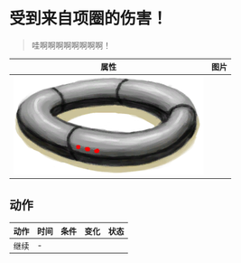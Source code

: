 # 受到来自项圈的伤害！  
> 哇啊啊啊啊啊啊啊啊！  
  
  属性  |   图片   
 ----  |  ----:   
   |  ![](Sprite/Collar.png)   
  
## 动作  
动作  |  时间  |  条件  |  变化  |  状态  
----  |  ----  |  ----  |  ----  |  ----  
继续<br>  |  -  |    |    |    
